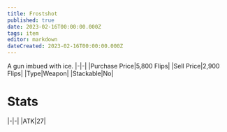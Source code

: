 ```yaml
---
title: Frostshot
published: true
date: 2023-02-16T00:00:00.000Z
tags: item
editor: markdown
dateCreated: 2023-02-16T00:00:00.000Z
---
```


A gun imbued with ice.
|-|-|
|Purchase Price|5,800 Flips|
|Sell Price|2,900 Flips|
|Type|Weapon|
|Stackable|No|

# Stats
|-|-|
|ATK|27|
